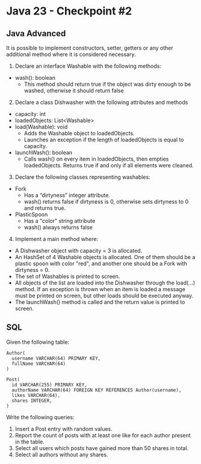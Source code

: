# Java 23 - Checkpoint #2
## Java Advanced
It is possible to implement constructors, setter, getters or any other additional method where it is considered necessary.
1. Declare an interface Washable with the following methods:
- wash(): boolean
  - This method should return true if the object was dirty enough to be washed, otherwise it should return false
2. Declare a class Dishwasher with the following attributes and methods
- capacity: int
- loadedObjects: List\<Washable\>
- load(Washable): void
  - Adds the Washable object to loadedObjects.
  - Launches an exception if the length of loadedObjects is equal to capacity.
- launchWash(): boolean
  - Calls wash() on every item in loadedObjects, then empties loadedObjects. Returns true if and only if all elements were cleaned.
3. Declare the following classes representing washables:
- Fork
  - Has a “dirtyness” integer attribute.
  - wash() returns false if dirtyness is 0, otherwise sets dirtyness to 0 and returns true.
- PlasticSpoon
  - Has a "color" string attribute
  - wash() always returns false 
4. Implement a main method where:
- A Dishwasher object with capacity = 3 is allocated.
- An HashSet of 4 Washable objects is allocated. One of them should be a plastic spoon with color "red", and another one should be a Fork with dirtyness = 0.
- The set of Washables is printed to screen.
- All objects of the list are loaded into the Dishwasher through the load(...) method. If an exception is thrown when an item is loaded a message must be printed on screen, but other loads should be executed anyway.
- The launchWash() method is called and the return value is printed to screen.

## SQL
Given the following table:
```
Author(
  username VARCHAR(64) PRIMARY KEY,
  fullName VARCHAR(64)
)

Post(
  id VARCHAR(255) PRIMARY KEY,
  authorName VARCHAR(64) FOREIGN KEY REFERENCES Author(username),
  likes VARCHAR(64),
  shares INTEGER,
)
```

Write the following queries:
1. Insert a Post entry with random values.
2. Report the count of posts with at least one like for each author present in the table.
3. Select all users which posts have gained more than 50 shares in total.
4. Select all authors without any shares.
